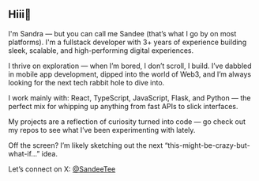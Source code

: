 ## Hiii👋

<p>

I'm Sandra — but you can call me Sandee (that’s what I go by on most platforms). I'm a fullstack developer with 3+ years of experience building sleek, scalable, and high-performing digital experiences.

I thrive on exploration — when I’m bored, I don’t scroll, I build. I’ve dabbled in <span font-weight=" bold">mobile app development</span>, dipped into the world of Web3, and I’m always looking for the next tech rabbit hole to dive into.

I work mainly with:
React, TypeScript, JavaScript, Flask, and Python — the perfect mix for whipping up anything from fast APIs to slick interfaces.

My projects are a reflection of curiosity turned into code — go check out my repos to see what I’ve been experimenting with lately.

Off the screen? I’m likely sketching out the next “this-might-be-crazy-but-what-if...” idea.

Let’s connect on X: <a href="https://twitter.com/_SandeeTee_">@SandeeTee</a>

